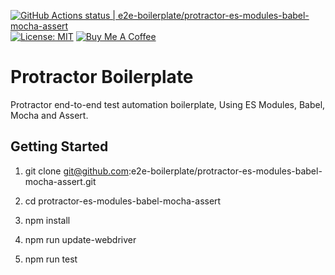 [![GitHub Actions status | e2e-boilerplate/protractor-es-modules-babel-mocha-assert](https://github.com/e2e-boilerplate/protractor-es-modules-babel-mocha-assert/workflows/protractor-es-modules-babel-mocha-assert/badge.svg)](https://github.com/e2e-boilerplate/protractor-es-modules-babel-mocha-assert/actions?workflow=protractor-es-modules-babel-mocha-assert) [![License: MIT](https://img.shields.io/badge/License-MIT-yellow.svg)](https://opensource.org/licenses/MIT) [![Buy Me A Coffee](https://img.shields.io/badge/buy-me%20coffee-orange)](https://www.buymeacoffee.com/xgirma)

# Protractor Boilerplate

Protractor end-to-end test automation boilerplate, Using ES Modules, Babel, Mocha and Assert.

## Getting Started

1. git clone git@github.com:e2e-boilerplate/protractor-es-modules-babel-mocha-assert.git

2. cd protractor-es-modules-babel-mocha-assert

3. npm install

4. npm run update-webdriver

5. npm run test
